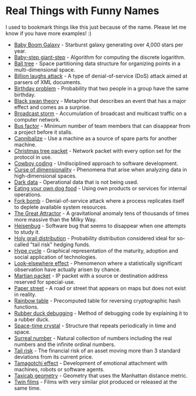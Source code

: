 # Real Things with Funny Names

I used to bookmark things like this just because of the name. Please let me know if you have more examples! :)

- [Baby Boom Galaxy](https://en.wikipedia.org/wiki/Baby_Boom_Galaxy) -
  Starburst galaxy generating over 4,000 stars per year.
- [Baby-step giant-step](https://en.wikipedia.org/wiki/Baby-step_giant-step) -
  Algorithm for computing the discrete logarithm.
- [Ball tree](https://en.wikipedia.org/wiki/Ball_tree) -
  Space partitioning data structure for organizing points in a multi-dimensional space.
- [Billion laughs attack](https://en.wikipedia.org/wiki/Billion_laughs_attack) -
  A type of denial-of-service (DoS) attack aimed at parsers of XML documents.
- [Birthday problem](https://en.wikipedia.org/wiki/Birthday_problem) -
  Probability that two people in a group have the same birthday.
- [Black swan theory](https://en.wikipedia.org/wiki/Black_swan_theory) -
   Metaphor that describes an event that has a major effect and comes as a surprise.
- [Broadcast storm](https://en.wikipedia.org/wiki/Broadcast_storm) -
  Accumulation of broadcast and multicast traffic on a computer network.
- [Bus factor](https://en.wikipedia.org/wiki/Bus_factor) -
  Minimum number of team members that can disappear from a project before it stalls.
- [Cannibalize](https://en.oxforddictionaries.com/definition/cannibalize) -
  Use a machine as a source of spare parts for another machine.
- [Christmas tree packet](https://en.wikipedia.org/wiki/Christmas_tree_packet) -
  Network packet with every option set for the protocol in use.
- [Cowboy coding](https://en.wikipedia.org/wiki/Cowboy_coding) -
  Undisciplined approach to software development.
- [Curse of dimensionality](https://en.wikipedia.org/wiki/Curse_of_dimensionality) -
  Phenomena that arise when analyzing data in high-dimensional spaces.
- [Dark data](https://en.wikipedia.org/wiki/Dark_data) -
  Operational data that is not being used.
- [Eating your own dog food](https://en.wikipedia.org/wiki/Eating_your_own_dog_food) -
  Using own products or services for internal operations.
- [Fork bomb](https://en.wikipedia.org/wiki/Fork_bomb) -
  Denial-of-service attack where a process replicates itself to deplete available system resources.
- [The Great Attractor](https://en.wikipedia.org/wiki/Great_Attractor) -
  A gravitational anomaly tens of thousands of times more massive than the Milky Way.
- [Heisenbug](https://en.wikipedia.org/wiki/Heisenbug) -
  Software bug that seems to disappear when one attempts to study it.
- [Holy grail distribution](https://en.wikipedia.org/wiki/Holy_grail_distribution) -
  Probability distribution considered ideal for so-called "tail risk" hedging funds.
- [Hype cycle](https://en.wikipedia.org/wiki/Hype_cycle) -
  Graphical representation of the maturity, adoption and social application of technologies.
- [Look-elsewhere effect](https://en.wikipedia.org/wiki/Look-elsewhere_effect) -
  Phenomenon where a statistically significant observation have actually arisen by chance.
- [Martian packet](https://en.wikipedia.org/wiki/Martian_packet) -
  IP packet with a source or destination address reserved for special-use.
- [Paper street](https://en.wikipedia.org/wiki/Paper_street) -
  A road or street that appears on maps but does not exist in reality.
- [Rainbow table](https://en.wikipedia.org/wiki/Rainbow_table) -
  Precomputed table for reversing cryptographic hash functions.
- [Rubber duck debugging](https://en.wikipedia.org/wiki/Rubber_duck_debugging) -
  Method of debugging code by explaining it to a rubber duck.
- [Space-time crystal](https://en.wikipedia.org/wiki/Space-time_crystal) -
  Structure that repeats periodically in time and space.
- [Surreal number](https://en.wikipedia.org/wiki/Surreal_number) -
  Natural collection of numbers including the real numbers and the infinite ordinal numbers.
- [Tail risk](https://en.wikipedia.org/wiki/Tail_risk) -
  The financial risk of an asset moving more than 3 standard deviations from its current price.
- [Tamagotchi effect](https://en.wikipedia.org/wiki/Tamagotchi_effect) -
  Development of emotional attachment with machines, robots or software agents.
- [Taxicab geometry](https://en.wikipedia.org/wiki/Taxicab_geometry) -
  Geometry that uses the Manhattan distance metric.
- [Twin films](https://en.wikipedia.org/wiki/Twin_films) -
  Films with very similar plot produced or released at the same time.
